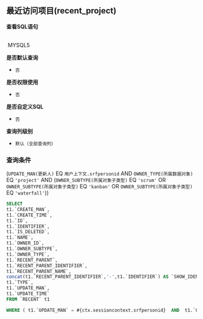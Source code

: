 ## 最近访问项目(recent_project) <!-- {docsify-ignore-all} -->



<p class="panel-title"><b>查看SQL语句</b></p>
<br>

<el-row>
&nbsp;<el-tag @click="MYSQL5 = true">MYSQL5</el-tag>
</el-row>

<br>
<p class="panel-title"><b>是否默认查询</b></p>

* `否`

<p class="panel-title"><b>是否权限使用</b></p>

* `否`

<p class="panel-title"><b>是否自定义SQL</b></p>

* `否`

<p class="panel-title"><b>查询列级别</b></p>

* `默认（全部查询列）`



### 查询条件

(`UPDATE_MAN(更新人)` EQ `用户上下文.srfpersonid` AND `OWNER_TYPE(所属数据对象)` EQ `'project'` AND (`OWNER_SUBTYPE(所属对象子类型)` EQ `'scrum'` OR `OWNER_SUBTYPE(所属对象子类型)` EQ `'kanban'` OR `OWNER_SUBTYPE(所属对象子类型)` EQ `'waterfall'`))





<el-dialog v-model="MYSQL5" title="MYSQL5">

```sql
SELECT
t1.`CREATE_MAN`,
t1.`CREATE_TIME`,
t1.`ID`,
t1.`IDENTIFIER`,
t1.`IS_DELETED`,
t1.`NAME`,
t1.`OWNER_ID`,
t1.`OWNER_SUBTYPE`,
t1.`OWNER_TYPE`,
t1.`RECENT_PARENT`,
t1.`RECENT_PARENT_IDENTIFIER`,
t1.`RECENT_PARENT_NAME`,
concat(t1.`RECENT_PARENT_IDENTIFIER`,'-',t1.`IDENTIFIER`) AS `SHOW_IDENTIFIER`,
t1.`TYPE`,
t1.`UPDATE_MAN`,
t1.`UPDATE_TIME`
FROM `RECENT` t1 

WHERE ( t1.`UPDATE_MAN` = #{ctx.sessioncontext.srfpersonid}  AND  t1.`OWNER_TYPE` = 'project'  AND  ( t1.`OWNER_SUBTYPE` = 'scrum'  OR  t1.`OWNER_SUBTYPE` = 'kanban'  OR  t1.`OWNER_SUBTYPE` = 'waterfall' ) )
```

</el-dialog>

<script>
 const { createApp } = Vue
  createApp({
    data() {
      return {
                MYSQL5 : false
        
      }
    },
    methods: {
    }
  }).use(ElementPlus).mount('#app')
</script>
